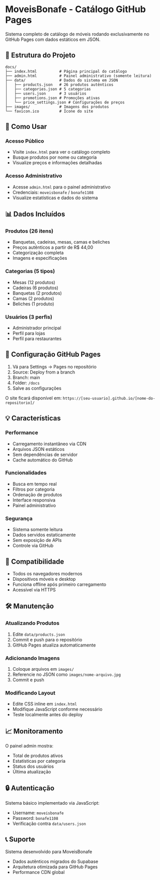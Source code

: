 # MoveisBonafe - Catálogo GitHub Pages

Sistema completo de catálogo de móveis rodando exclusivamente no GitHub Pages com dados estáticos em JSON.

## 📁 Estrutura do Projeto

```
docs/
├── index.html          # Página principal do catálogo
├── admin.html          # Painel administrativo (somente leitura)
├── data/               # Dados do sistema em JSON
│   ├── products.json   # 26 produtos autênticos
│   ├── categories.json # 5 categorias
│   ├── users.json      # 3 usuários
│   ├── promotions.json # Promoções ativas
│   └── price_settings.json # Configurações de preços
├── images/             # Imagens dos produtos
└── favicon.ico         # Ícone do site
```

## 🚀 Como Usar

### Acesso Público
- Visite `index.html` para ver o catálogo completo
- Busque produtos por nome ou categoria
- Visualize preços e informações detalhadas

### Acesso Administrativo
- Acesse `admin.html` para o painel administrativo
- Credenciais: `moveisbonafe` / `bonafe1108`
- Visualize estatísticas e dados do sistema

## 📊 Dados Incluídos

### Produtos (26 itens)
- Banquetas, cadeiras, mesas, camas e beliches
- Preços autênticos a partir de R$ 44,00
- Categorização completa
- Imagens e especificações

### Categorias (5 tipos)
- Mesas (12 produtos)
- Cadeiras (6 produtos) 
- Banquetas (2 produtos)
- Camas (2 produtos)
- Beliches (1 produto)

### Usuários (3 perfis)
- Administrador principal
- Perfil para lojas
- Perfil para restaurantes

## 🔧 Configuração GitHub Pages

1. Vá para Settings → Pages no repositório
2. Source: Deploy from a branch
3. Branch: main
4. Folder: `/docs`
5. Salve as configurações

O site ficará disponível em:
`https://[seu-usuario].github.io/[nome-do-repositorio]/`

## 💡 Características

### Performance
- Carregamento instantâneo via CDN
- Arquivos JSON estáticos
- Sem dependências de servidor
- Cache automático do GitHub

### Funcionalidades
- Busca em tempo real
- Filtros por categoria
- Ordenação de produtos
- Interface responsiva
- Painel administrativo

### Segurança
- Sistema somente leitura
- Dados servidos estaticamente
- Sem exposição de APIs
- Controle via GitHub

## 📱 Compatibilidade

- Todos os navegadores modernos
- Dispositivos móveis e desktop
- Funciona offline após primeiro carregamento
- Acessível via HTTPS

## 🛠️ Manutenção

### Atualizando Produtos
1. Edite `data/products.json`
2. Commit e push para o repositório
3. GitHub Pages atualiza automaticamente

### Adicionando Imagens
1. Coloque arquivos em `images/`
2. Referencie no JSON como `images/nome-arquivo.jpg`
3. Commit e push

### Modificando Layout
- Edite CSS inline em `index.html`
- Modifique JavaScript conforme necessário
- Teste localmente antes do deploy

## 📈 Monitoramento

O painel admin mostra:
- Total de produtos ativos
- Estatísticas por categoria
- Status dos usuários
- Última atualização

## 🔒 Autenticação

Sistema básico implementado via JavaScript:
- Username: `moveisbonafe`
- Password: `bonafe1108`
- Verificação contra `data/users.json`

## 📞 Suporte

Sistema desenvolvido para MoveisBonafe
- Dados autênticos migrados do Supabase
- Arquitetura otimizada para GitHub Pages
- Performance CDN global